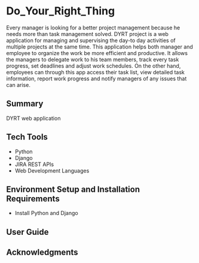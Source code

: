 # Do_Your_Right_Thing
Every manager is looking for a better project management because he needs more than task management solved. DYRT project is a web application for managing and supervising the day-to day activities of multiple projects at the same time. This application helps both manager and employee to organize the work be more efficient and productive. It allows the managers to delegate work to his team members, track every task progress, set deadlines and adjust work schedules. On the other hand, employees can through this app access their task list, view detailed task information, report work progress and notify managers of any issues that can arise. 
## Summary
DYRT web application 
## Tech Tools
- Python
- Django
- JIRA REST APIs
- Web Development Languages
## Environment Setup and Installation Requirements
* Install Python and Django
## User Guide
## Acknowledgments
